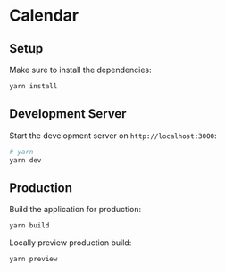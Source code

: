 # Calendar

## Setup

Make sure to install the dependencies:

```bash
yarn install
```

## Development Server

Start the development server on `http://localhost:3000`:

```bash
# yarn
yarn dev
```

## Production

Build the application for production:

```bash
yarn build
```

Locally preview production build:

```bash
yarn preview
```